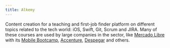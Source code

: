 ```yaml
---
title: Alkemy
---
```


Content creation for a teaching and first-job finder platform on different topics related to the tech world: iOS, Swift, Git, Scrum and JIRA.
Many of these courses are used by large companies in the sector, like [Mercado Libre](https://www.mercadolibre.com.ar/) with its [Mobile Bootcamp](https://medium.com/mercadolibre-tech/it-bootcamp-mobile-1f660cc242f5), [Accenture](https://www.accenture.com/), [Despegar](https://www.despegar.com.ar/) and others. 
